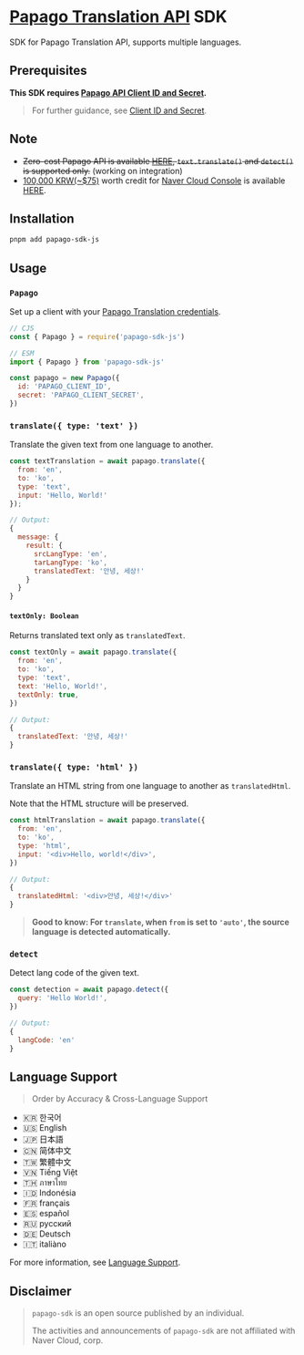 # [Papago Translation API](https://guide.ncloud-docs.com/docs/en/papagotranslation-overview) SDK

SDK for Papago Translation API, supports multiple languages.

## Prerequisites

**This SDK requires [Papago API Client ID and Secret](https://console.ncloud.com).**

> For further guidance, see [Client ID and Secret](https://github.com/devjiwonchoi/papago-sdk/blob/main/docs/client-id-and-secret.md).

## Note

- ~~Zero-cost Papago API is available [HERE](https://developers.naver.com/docs/papago/README.md), `text.translate()` and `detect()` is supported only.~~ (working on integration)
- [100,000 KRW(~$75)](https://www.google.com/search?q=100000+won+to+usd) worth credit for [Naver Cloud Console](https://console.ncloud.com) is available [HERE](https://www.ncloud.com/main/).

## Installation

```bash
pnpm add papago-sdk-js
```

## Usage

### `Papago`

Set up a client with your [Papago Translation credentials](https://api.ncloud-docs.com/docs/en/ai-naver-papagonmt).

```js
// CJS
const { Papago } = require('papago-sdk-js')

// ESM
import { Papago } from 'papago-sdk-js'

const papago = new Papago({
  id: 'PAPAGO_CLIENT_ID',
  secret: 'PAPAGO_CLIENT_SECRET',
})
```

### `translate({ type: 'text' })`

Translate the given text from one language to another.

```js
const textTranslation = await papago.translate({
  from: 'en',
  to: 'ko',
  type: 'text',
  input: 'Hello, World!'
});

// Output:
{
  message: {
    result: {
      srcLangType: 'en',
      tarLangType: 'ko',
      translatedText: '안녕, 세상!'
    }
  }
}
```

#### `textOnly: Boolean`

Returns translated text only as `translatedText`.

```js
const textOnly = await papago.translate({
  from: 'en',
  to: 'ko',
  type: 'text',
  text: 'Hello, World!',
  textOnly: true,
})

// Output:
{
  translatedText: '안녕, 세상!'
}
```

### `translate({ type: 'html' })`

Translate an HTML string from one language to another as `translatedHtml`.

Note that the HTML structure will be preserved.

```js
const htmlTranslation = await papago.translate({
  from: 'en',
  to: 'ko',
  type: 'html',
  input: '<div>Hello, world!</div>',
})

// Output:
{
  translatedHtml: '<div>안녕, 세상!</div>'
}
```

> **Good to know: For `translate`, when `from` is set to `'auto'`, the source language is detected automatically.**

### `detect`

Detect lang code of the given text.

```js
const detection = await papago.detect({
  query: 'Hello World!',
})

// Output:
{
  langCode: 'en'
}
```

## Language Support

> Order by Accuracy & Cross-Language Support

- 🇰🇷 한국어
- 🇺🇸 English
- 🇯🇵 日本語
- 🇨🇳 简体中文
- 🇹🇼 繁體中文
- 🇻🇳 Tiếng Việt
- 🇹🇭 ภาษาไทย
- 🇮🇩 Indonésia
- 🇫🇷 français
- 🇪🇸 español
- 🇷🇺 русский
- 🇩🇪 Deutsch
- 🇮🇹 italiàno

For more information, see [Language Support](https://github.com/devjiwonchoi/papago-sdk/blob/main/docs/language-support.md).

## Disclaimer

> `papago-sdk` is an open source published by an individual.
>
> The activities and announcements of `papago-sdk` are not affiliated with Naver Cloud, corp.
